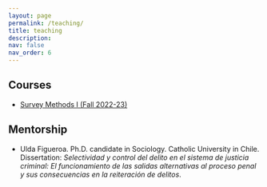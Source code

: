 ```yaml
---
layout: page
permalink: /teaching/
title: teaching
description:
nav: false
nav_order: 6
---
```


## Courses

- [Survey Methods I (Fall 2022-23)](https://github.com/sdaza/survey-methods)

## Mentorship

- Ulda Figueroa. Ph.D. candidate in Sociology. Catholic University in Chile. Dissertation: _Selectividad y control del delito en el sistema de justicia criminal: El funcionamiento de las salidas alternativas al proceso penal y sus consecuencias en la reiteración de delitos_.
